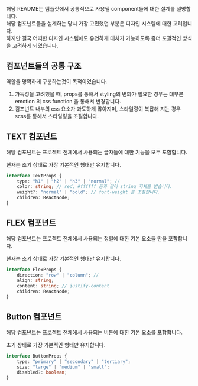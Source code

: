 해당 README는 템플릿에서 공통적으로 사용될 component들에 대한 설계를 설명합니다.  
해당 컴포넌트들을 설계하는 당시 가장 고민했던 부분은 디자인 시스템에 대한 고려입니다.  
하지만 결국 어떠한 디자인 시스템에도 유연하게 대처가 가능하도록 좀더 포괄적인 방식을 고려하게 되었습니다.

## 컴포넌트들의 공통 구조

역할을 명확하게 구분하는것이 목적이었습니다.

1. 가독성을 고려했을 때, props를 통해서 styling의 변화가 필요한 경우는 대부분 emotion 의 css function 을 통해서 변경합니다.
2. 컴포넌트 내부의 css 요소가 과도하게 많아지며, 스타일링이 복잡해 지는 경우 scss를 통해서 스타일링을 조절합니다.

## TEXT 컴포넌트

해당 컴포넌트는 프로젝트 전체에서 사용되는 글자들에 대한 기능을 모두 포함합니다.

현재는 초기 상태로 가장 기본적인 형태만 유지합니다.

```ts
interface TextProps {
	type: "h1" | "h2" | "h3" | "normal"; //
	color: string; // red, #ffffff 등과 같이 string 자체를 받습니다.
	weight?: "normal" | "bold"; // font-weight 를 조절합니다.
	children: ReactNode;
}
```

## FLEX 컴포넌트

해당 컴포넌트는 프로젝트 전체에서 사용되는 정렬에 대한 기본 요소들 만을 포함합니다.

현재는 초기 상태로 가장 기본적인 형태만 유지합니다.

```ts
interface FlexProps {
	direction: "row" | "column"; //
	align: string;
	content: string; // justify-content
	children: ReactNode;
}
```

## Button 컴포넌트

해당 컴포넌트는 프로젝트 전체에서 사용되는 버튼에 대한 기본 요소를 포함합니다.

초기 상태로 가장 기본적인 형태만 유지합니다.

```ts
interface ButtonProps {
	type: "primary" | "secondary" | "tertiary";
	size: "large" | "medium" | "small";
	disabled?: boolean;
}
```
